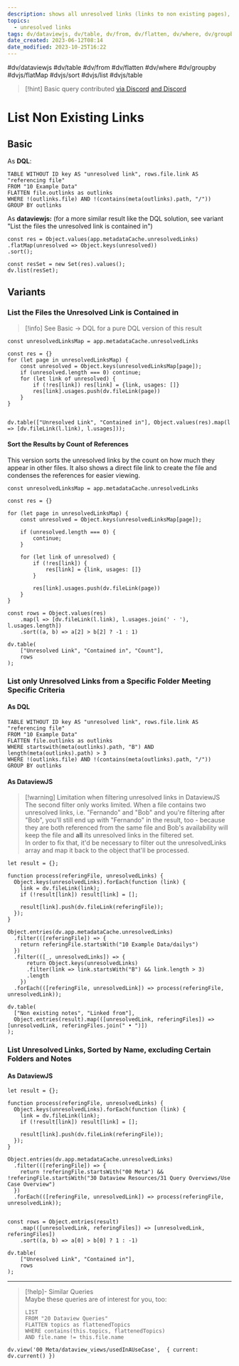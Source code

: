 ```yaml
---
description: shows all unresolved links (links to non existing pages), optionally with the files containing them
topics:
  - unresolved links
tags: dv/dataviewjs, dv/table, dv/from, dv/flatten, dv/where, dv/groupby, dvjs/flatMap, dvjs/sort, dvjs/list, dvjs/table
date_created: 2023-06-12T08:14
date_modified: 2023-10-25T16:22
---
```


#dv/dataviewjs #dv/table #dv/from #dv/flatten #dv/where #dv/groupby #dvjs/flatMap #dvjs/sort #dvjs/list #dvjs/table

> [!hint] Basic query contributed [via Discord](https://discord.com/channels/686053708261228577/875721010144477204/1003441486492352572) [and Discord](https://discord.com/channels/686053708261228577/875721010144477204/1005583638177517628)

# List Non Existing Links

## Basic

As **DQL**:

```dataview
TABLE WITHOUT ID key AS "unresolved link", rows.file.link AS "referencing file"
FROM "10 Example Data"
FLATTEN file.outlinks as outlinks
WHERE !(outlinks.file) AND !(contains(meta(outlinks).path, "/"))
GROUP BY outlinks
```

As **dataviewjs:** (for a more similar result like the DQL solution, see variant "List the files the unresolved link is contained in")

```dataviewjs
const res = Object.values(app.metadataCache.unresolvedLinks)
.flatMap(unresolved => Object.keys(unresolved))
.sort(); 

const resSet = new Set(res).values();
dv.list(resSet);
```

## Variants

### List the Files the Unresolved Link is Contained in

> [!info] See Basic -> DQL for a pure DQL version of this result

```dataviewjs
const unresolvedLinksMap = app.metadataCache.unresolvedLinks

const res = {}
for (let page in unresolvedLinksMap) {
	const unresolved = Object.keys(unresolvedLinksMap[page]);
	if (unresolved.length === 0) continue;
	for (let link of unresolved) {
		if (!res[link]) res[link] = {link, usages: []}
		res[link].usages.push(dv.fileLink(page))
	}
}


dv.table(["Unresolved Link", "Contained in"], Object.values(res).map(l => [dv.fileLink(l.link), l.usages]));
```

#### Sort the Results by Count of References

This version sorts the unresolved links by the count on how much they appear in other files. It also shows a direct file link to create the file and condenses the references for easier viewing.

```dataviewjs
const unresolvedLinksMap = app.metadataCache.unresolvedLinks

const res = {}

for (let page in unresolvedLinksMap) {
	const unresolved = Object.keys(unresolvedLinksMap[page]);
	
	if (unresolved.length === 0) {
    	continue;
    }
    	
	for (let link of unresolved) {
		if (!res[link]) {
    		res[link] = {link, usages: []}
    	}
    	
		res[link].usages.push(dv.fileLink(page))
	}
}

const rows = Object.values(res)
    .map(l => [dv.fileLink(l.link), l.usages.join(' · '), l.usages.length])
    .sort((a, b) => a[2] > b[2] ? -1 : 1)

dv.table(
    ["Unresolved Link", "Contained in", "Count"], 
    rows
);
```

### List only Unresolved Links from a Specific Folder Meeting Specific Criteria

#### As DQL

```dataview
TABLE WITHOUT ID key AS "unresolved link", rows.file.link AS "referencing file"
FROM "10 Example Data"
FLATTEN file.outlinks as outlinks
WHERE startswith(meta(outlinks).path, "B") AND length(meta(outlinks).path) > 3
WHERE !(outlinks.file) AND !(contains(meta(outlinks).path, "/"))
GROUP BY outlinks
```

#### As DataviewJS

> [!warning] Limitation when filtering unresolved links in DataviewJS  
> The second filter only works limited. When a file contains two unresolved links, i.e. "Fernando" and "Bob" and you're filtering after "Bob", you'll still end up with "Fernando" in the result, too - because they are both referenced from the same file and Bob's availability will keep the file and **all** its unresolved links in the filtered set.  
> In order to fix that, it'd be necessary to filter out the unresolvedLinks array and map it back to the object that'll be processed.

```dataviewjs
let result = {};

function process(referingFile, unresolvedLinks) {
  Object.keys(unresolvedLinks).forEach(function (link) {
    link = dv.fileLink(link);
    if (!result[link]) result[link] = [];
    
    result[link].push(dv.fileLink(referingFile));
  });
}

Object.entries(dv.app.metadataCache.unresolvedLinks)
  .filter(([referingFile]) => {
    return referingFile.startsWith("10 Example Data/dailys")
  })
  .filter(([_, unresolvedLinks]) => {
	  return Object.keys(unresolvedLinks)
	  .filter(link => link.startsWith("B") && link.length > 3)
	  .length
	})
  .forEach(([referingFile, unresolvedLink]) => process(referingFile, unresolvedLink));

dv.table(
  ["Non existing notes", "Linked from"],
  Object.entries(result).map(([unresolvedLink, referingFiles]) => [unresolvedLink, referingFiles.join(" • ")])
);
```

### List Unresolved Links, Sorted by Name, excluding Certain Folders and Notes

#### As DataviewJS

```dataviewjs
let result = {};

function process(referingFile, unresolvedLinks) {
  Object.keys(unresolvedLinks).forEach(function (link) {
    link = dv.fileLink(link);
    if (!result[link]) result[link] = [];

    result[link].push(dv.fileLink(referingFile));
  });
}

Object.entries(dv.app.metadataCache.unresolvedLinks)
  .filter(([referingFile]) => {
    return !referingFile.startsWith("00 Meta") && !referingFile.startsWith("30 Dataview Resources/31 Query Overviews/Use Case Overview")
  })
  .forEach(([referingFile, unresolvedLink]) => process(referingFile, unresolvedLink));


const rows = Object.entries(result)
    .map(([unresolvedLink, referingFiles]) => [unresolvedLink, referingFiles])
    .sort((a, b) => a[0] > b[0] ? 1 : -1)

dv.table(
    ["Unresolved Link", "Contained in"],
	rows
);
```

---

<!-- === end of query page ===  -->

> [!help]- Similar Queries  
> Maybe these queries are of interest for you, too:
> 
> ```dataview
> LIST
> FROM "20 Dataview Queries"
> FLATTEN topics as flattenedTopics
> WHERE contains(this.topics, flattenedTopics)
> AND file.name != this.file.name
> ```

```dataviewjs
dv.view('00 Meta/dataview_views/usedInAUseCase',  { current: dv.current() })
```
